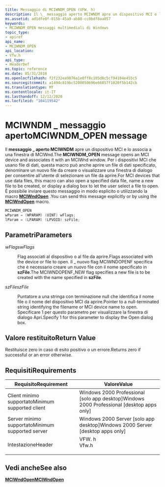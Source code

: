 ```yaml
---
title: Messaggio di MCIWNDM_OPEN (VFW. h)
description: Il \_ messaggio aperto MCIWNDM apre un dispositivo MCI e lo associa a una finestra di MCIWnd.
ms.assetid: ad1dfe0f-015b-45a9-ab88-cc0bdf0aa057
keywords:
- MCIWNDM_OPEN messaggi multimediali di Windows
topic_type:
- apiref
api_name:
- MCIWNDM_OPEN
api_location:
- Vfw.h
api_type:
- HeaderDef
ms.topic: reference
ms.date: 05/31/2018
ms.openlocfilehash: f2f232ea9076a1e0ff8c105d8c5cf94104e455c5
ms.sourcegitcommit: a1494c819bc5200050696e66057f1020f5b142cb
ms.translationtype: MT
ms.contentlocale: it-IT
ms.lasthandoff: 12/12/2020
ms.locfileid: "104119542"
---
```

# <a name="mciwndm_open-message"></a><span data-ttu-id="3c1c6-104">MCIWNDM \_ messaggio aperto</span><span class="sxs-lookup"><span data-stu-id="3c1c6-104">MCIWNDM\_OPEN message</span></span>

<span data-ttu-id="3c1c6-105">Il **messaggio \_ aperto MCIWNDM** apre un dispositivo MCI e lo associa a una finestra di MCIWnd.</span><span class="sxs-lookup"><span data-stu-id="3c1c6-105">The **MCIWNDM\_OPEN** message opens an MCI device and associates it with an MCIWnd window.</span></span> <span data-ttu-id="3c1c6-106">Per i dispositivi MCI che usano file di dati, questa macro può anche aprire un file di dati specificato, denominare un nuovo file da creare o visualizzare una finestra di dialogo per consentire all'utente di selezionare un file da aprire.</span><span class="sxs-lookup"><span data-stu-id="3c1c6-106">For MCI devices that use data files, this macro can also open a specified data file, name a new file to be created, or display a dialog box to let the user select a file to open.</span></span> <span data-ttu-id="3c1c6-107">È possibile inviare questo messaggio in modo esplicito o utilizzando la macro [**MCIWndOpen**](/windows/desktop/api/Vfw/nf-vfw-mciwndopen) .</span><span class="sxs-lookup"><span data-stu-id="3c1c6-107">You can send this message explicitly or by using the [**MCIWndOpen**](/windows/desktop/api/Vfw/nf-vfw-mciwndopen) macro.</span></span>


```C++
MCIWNDM_OPEN 
wParam = (WPARAM) (UINT) wFlags; 
lParam = (LPARAM) (LPVOID) szFile; 
```



## <a name="parameters"></a><span data-ttu-id="3c1c6-108">Parametri</span><span class="sxs-lookup"><span data-stu-id="3c1c6-108">Parameters</span></span>

<dl> <dt>

<span data-ttu-id="3c1c6-109"><span id="wFlags"></span><span id="wflags"></span><span id="WFLAGS"></span>*wFlags*</span><span class="sxs-lookup"><span data-stu-id="3c1c6-109"><span id="wFlags"></span><span id="wflags"></span><span id="WFLAGS"></span>*wFlags*</span></span>
</dt> <dd>

<span data-ttu-id="3c1c6-110">Flag associati al dispositivo o al file da aprire.</span><span class="sxs-lookup"><span data-stu-id="3c1c6-110">Flags associated with the device or file to open.</span></span> <span data-ttu-id="3c1c6-111">Il \_ nuovo flag MCIWNDOPENF specifica che è necessario creare un nuovo file con il nome specificato in **szFile**.</span><span class="sxs-lookup"><span data-stu-id="3c1c6-111">The MCIWNDOPENF\_NEW flag specifies a new file is to be created with the name specified in **szFile**.</span></span>

</dd> <dt>

<span data-ttu-id="3c1c6-112"><span id="szFile"></span><span id="szfile"></span><span id="SZFILE"></span>*szFile*</span><span class="sxs-lookup"><span data-stu-id="3c1c6-112"><span id="szFile"></span><span id="szfile"></span><span id="SZFILE"></span>*szFile*</span></span>
</dt> <dd>

<span data-ttu-id="3c1c6-113">Puntatore a una stringa con terminazione null che identifica il nome file o il nome del dispositivo MCI da aprire.</span><span class="sxs-lookup"><span data-stu-id="3c1c6-113">Pointer to a null-terminated string identifying the filename or MCI device name to open.</span></span> <span data-ttu-id="3c1c6-114">Specificare 1 per questo parametro per visualizzare la finestra di dialogo Apri.</span><span class="sxs-lookup"><span data-stu-id="3c1c6-114">Specify  1 for this parameter to display the Open dialog box.</span></span>

</dd> </dl>

## <a name="return-value"></a><span data-ttu-id="3c1c6-115">Valore restituito</span><span class="sxs-lookup"><span data-stu-id="3c1c6-115">Return Value</span></span>

<span data-ttu-id="3c1c6-116">Restituisce zero in caso di esito positivo o un errore.</span><span class="sxs-lookup"><span data-stu-id="3c1c6-116">Returns zero if successful or an error otherwise.</span></span>

## <a name="requirements"></a><span data-ttu-id="3c1c6-117">Requisiti</span><span class="sxs-lookup"><span data-stu-id="3c1c6-117">Requirements</span></span>



| <span data-ttu-id="3c1c6-118">Requisito</span><span class="sxs-lookup"><span data-stu-id="3c1c6-118">Requirement</span></span> | <span data-ttu-id="3c1c6-119">Valore</span><span class="sxs-lookup"><span data-stu-id="3c1c6-119">Value</span></span> |
|-------------------------------------|----------------------------------------------------------------------------------|
| <span data-ttu-id="3c1c6-120">Client minimo supportato</span><span class="sxs-lookup"><span data-stu-id="3c1c6-120">Minimum supported client</span></span><br/> | <span data-ttu-id="3c1c6-121">Windows 2000 Professional \[solo app desktop\]</span><span class="sxs-lookup"><span data-stu-id="3c1c6-121">Windows 2000 Professional \[desktop apps only\]</span></span><br/>                       |
| <span data-ttu-id="3c1c6-122">Server minimo supportato</span><span class="sxs-lookup"><span data-stu-id="3c1c6-122">Minimum supported server</span></span><br/> | <span data-ttu-id="3c1c6-123">Windows 2000 Server \[solo app desktop\]</span><span class="sxs-lookup"><span data-stu-id="3c1c6-123">Windows 2000 Server \[desktop apps only\]</span></span><br/>                             |
| <span data-ttu-id="3c1c6-124">Intestazione</span><span class="sxs-lookup"><span data-stu-id="3c1c6-124">Header</span></span><br/>                   | <dl> <span data-ttu-id="3c1c6-125"><dt>VFW. h</dt></span><span class="sxs-lookup"><span data-stu-id="3c1c6-125"><dt>Vfw.h</dt></span></span> </dl> |



## <a name="see-also"></a><span data-ttu-id="3c1c6-126">Vedi anche</span><span class="sxs-lookup"><span data-stu-id="3c1c6-126">See also</span></span>

<dl> <dt>

[<span data-ttu-id="3c1c6-127">**MCIWndOpen**</span><span class="sxs-lookup"><span data-stu-id="3c1c6-127">**MCIWndOpen**</span></span>](/windows/desktop/api/Vfw/nf-vfw-mciwndopen)
</dt> </dl>

 

 






